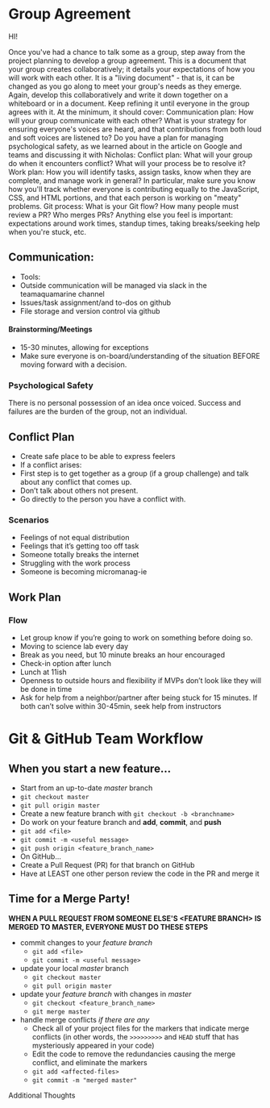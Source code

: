 # Group Agreement

HI!

Once you've had a chance to talk some as a group, step away from the project planning to develop a group agreement. This is a document that your group creates collaboratively; it details your expectations of how you will work with each other. It is a "living document" - that is, it can be changed as you go along to meet your group's needs as they emerge. Again, develop this collaboratively and write it down together on a whiteboard or in a document. Keep refining it until everyone in the group agrees with it. At the minimum, it should cover:
Communication plan: How will your group communicate with each other? What is your strategy for ensuring everyone's voices are heard, and that contributions from both loud and soft voices are listened to? Do you have a plan for managing psychological safety, as we learned about in the article on Google and teams and discussing it with Nicholas:
Conflict plan: What will your group do when it encounters conflict? What will your process be to resolve it?
Work plan: How you will identify tasks, assign tasks, know when they are complete, and manage work in general? In particular, make sure you know how you'll track whether everyone is contributing equally to the JavaScript, CSS, and HTML portions, and that each person is working on "meaty" problems.
Git process: What is your Git flow? How many people must review a PR? Who merges PRs?
Anything else you feel is important: expectations around work times, standup times, taking breaks/seeking help when you're stuck, etc.

## Communication:
* Tools:
* Outside communication will be managed via slack in the teamaquamarine channel
* Issues/task assignment/and to-dos on github
* File storage and version control via github

#### Brainstorming/Meetings
* 15-30 minutes, allowing for exceptions
* Make sure everyone is on-board/understanding of the situation BEFORE moving forward with a decision.

### Psychological Safety
There is no personal possession of an idea once voiced. Success and failures are the burden of the group, not an individual.


## Conflict Plan
* Create safe place to be able to express feelers
* If a conflict arises:
* First step is to get together as a group (if a group challenge) and talk about any conflict that comes up.
* Don’t talk about others not present.
* Go directly to the person you have a conflict with.
### Scenarios
* Feelings of not equal distribution
* Feelings that it’s getting too off task
* Someone totally breaks the internet
* Struggling with the work process
* Someone is becoming micromanag-ie

## Work Plan
### Flow
* Let group know if you’re going to work on something before doing so.
* Moving to science lab every day
* Break as you need, but 10 minute breaks an hour encouraged
* Check-in option after lunch
* Lunch at 11ish
* Openness to outside hours and flexibility if MVPs don’t look like they will be done in time
* Ask for help from a neighbor/partner after being stuck for 15 minutes. If both can’t solve within 30-45min, seek help from instructors

Git & GitHub Team Workflow
=================

## When you start a new feature...
* Start from an up-to-date _master_ branch   
 * `git checkout master`  
 * `git pull origin master`
 *  Create a new feature branch with `git checkout -b <branchname>`  
* Do work on your feature branch and **add**, **commit**, and **push**   
 * `git add <file>`  
 * `git commit -m <useful message>`   
 * `git push origin <feature_branch_name>`
* On GitHub...
 * Create a Pull Request (PR) for that branch on GitHub
 * Have at LEAST one other person review the code in the PR and merge it


## Time for a Merge Party!

**WHEN A PULL REQUEST FROM SOMEONE ELSE'S \<FEATURE BRANCH> IS MERGED TO MASTER, EVERYONE MUST DO THESE STEPS**  

 * commit changes to your _feature branch_
   * `git add <file>`  
   * `git commit -m <useful message>`   
 * update your local _master_ branch  
   * `git checkout master`   
   * `git pull origin master`  
 * update your _feature branch_ with changes in _master_  
 	 * `git checkout <feature_branch_name>`  
   * `git merge master`   
 * handle merge conflicts _if there are any_  
  	* Check all of your project files for the markers that indicate merge conflicts (in other words, the `>>>>>>>>>` and `HEAD` stuff that has mysteriously appeared in your code)
  	* Edit the code to remove the redundancies causing the merge conflict, and eliminate the markers
  	* `git add <affected-files>`
  	* `git commit -m "merged master"` 



Additional Thoughts
